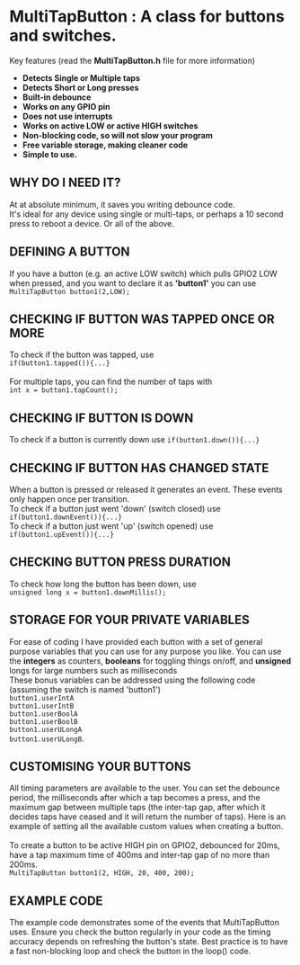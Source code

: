 # MultiTapButton : A class for buttons and switches.

Key features (read the __MultiTapButton.h__ file for more information)
<strong>
<ul>
  <li>Detects Single or Multiple taps</li>
  <li>Detects Short or Long presses</li>
  <li>Built-in debounce</li>
  <li>Works on any GPIO pin</li>
  <li>Does not use interrupts</li>
  <li>Works on active LOW or active HIGH switches</li>
  <li>Non-blocking code, so will not slow your program</li>
  <li>Free variable storage, making cleaner code</li>
  <li>Simple to use.</li>  
</ul> 
</strong>

## WHY DO I NEED IT?
At at absolute minimum, it saves you writing debounce code.<br>
It's ideal for any device using single or multi-taps, or perhaps a 10 second press to reboot a device. Or all of the above.

## DEFINING A BUTTON
If you have a button (e.g. an active LOW switch) which pulls GPIO2 LOW when pressed, and you want to declare it as <strong>'button1'</strong> you can use <br>
`MultiTapButton button1(2,LOW);`

## CHECKING IF BUTTON WAS TAPPED ONCE OR MORE
To check if the button was tapped, use <br>`if(button1.tapped()){...}`<br><br>
For multiple taps, you can find the number of taps with <br>`int x = button1.tapCount();`

## CHECKING IF BUTTON IS DOWN
To check if a button is currently down use `if(button1.down()){...}`

## CHECKING IF BUTTON HAS CHANGED STATE
When a button is pressed or released it generates an event. These events only happen once per transition.<br>
To check if a button just went 'down' (switch closed) use <br>`if(button1.downEvent()){...}`<br>
To check if a button just went 'up' (switch opened) use <br>`if(button1.upEvent()){...}`

## CHECKING BUTTON PRESS DURATION
To check how long the button has been down, use <br>`unsigned long x = button1.downMillis();`

## STORAGE FOR YOUR PRIVATE VARIABLES
 For ease of coding I have provided each button with a set of general purpose variables that you can use for any purpose you like. You can use the <strong>integers</strong> as counters, <strong>booleans</strong> for toggling things on/off, and <strong>unsigned</strong>
 longs for large numbers such as milliseconds<br>
 These bonus variables can be addressed
  using the following code (assuming the switch is named 'button1')<br>
	`button1.userIntA`<br>
	`button1.userIntB`<br>
	`button1.userBoolA`<br>
	`button1.userBoolB`<br>
  `button1.userULongA`<br>
  `button1.userULongB`.

  ## CUSTOMISING YOUR BUTTONS
  All timing parameters are available to the user. You can set the debounce period, the milliseconds after which a tap becomes a press, and the maximum gap between multiple taps (the inter-tap gap, after which it decides taps have ceased and it will return the number of taps).
 Here is an example of setting all the available custom values when creating a button.<br><br>
 To create a button to be active HIGH pin on GPIO2, debounced for 20ms, have a tap maximum time of 400ms and inter-tap gap of no more than 200ms.<br>
 `MultiTapButton button1(2, HIGH, 20, 400, 200);`

  ## EXAMPLE CODE
  The example code demonstrates some of the events that MultiTapButton uses. Ensure you check the button regularly in your code as the timing accuracy depends on refreshing the button's state. Best practice is to have a fast non-blocking loop and check the button in the loop() code.
